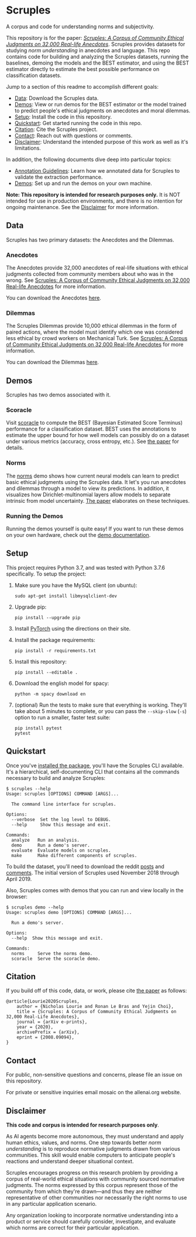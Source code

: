 Scruples
========
A corpus and code for understanding norms and subjectivity.

This repository is for the paper: [*Scruples: A Corpus of Community Ethical
Judgments on 32,000 Real-life Anecdotes*][paper]. Scruples provides datasets for
studying _norm understanding_ in anecdotes and language. This repo contains
code for building and analyzing the Scruples datasets, running the baselines,
demoing the models and the BEST estimator, and using the BEST estimator
directly to estimate the best possible performance on classification datasets.

Jump to a section of this readme to accomplish different goals:

  - [Data](#data): Download the Scruples data.
  - [Demos](#demos): View or run demos for the BEST estimator or the model
    trained to predict people's ethical judgments on anecdotes and moral
    dilemmas.
  - [Setup](#setup): Install the code in this repository.
  - [Quickstart](#quickstart): Get started running the code in this repo.
  - [Citation](#citation): Cite the Scruples project.
  - [Contact](#contact): Reach out with questions or comments.
  - [Disclaimer](#disclaimer): Understand the intended purpose of this work as
    well as it's limitations.

In addition, the following documents dive deep into particular topics:

  - [Annotation Guidelines](./docs/annotation-guidelines.md): Learn how we
    annotated data for Scruples to validate the extraction performance.
  - [Demos](./docs/demos.md): Set up and run the demos on your own machine.

**Note: This repository is intended for research purposes only.** It is
NOT intended for use in production environments, and there is no
intention for ongoing maintenance. See the [Disclaimer](#disclaimer)
for more information.


Data
----
Scruples has two primary datasets: the Anecdotes and the Dilemmas.

### Anecdotes

The Anecdotes provide 32,000 anecdotes of real-life situations with
ethical judgments collected from community members about who was in the
wrong. See [Scruples: A Corpus of Community Ethical Judgments on
32,000 Real-life Anecdotes][paper] for more information.

You can download the Anecdotes [here][anecdotes].

### Dilemmas

The Scruples Dilemmas provide 10,000 ethical dilemmas in the form of
paired actions, where the model must identify which one was considered
less ethical by crowd workers on Mechanical Turk. See [Scruples: A
Corpus of Community Ethical Judgments on 32,000 Real-life
Anecdotes][paper] for more information.

You can download the Dilemmas [here][dilemmas].


Demos
-----
Scruples has two demos associated with it.

### Scoracle

Visit [scoracle][scoracle] to compute the BEST (Bayesian Estimated Score
Terminus) performance for a classification dataset. BEST uses the annotations
to estimate the upper bound for how well models can possibly do on a dataset
under various metrics (accuracy, cross entropy, etc.). See [the paper][paper]
for details.

### Norms

The [norms][norms] demo shows how current neural models can learn to predict
basic ethical judgments using the Scruples data. It let's you run anecdotes and
dilemmas through a model to view its predictions. In addition, it visualizes
how Dirichlet-multinomial layers allow models to separate intrinsic from model
uncertainty. [The paper][paper] elaborates on these techniques.

### Running the Demos

Running the demos yourself is quite easy! If you want to run these demos on
your own hardware, check out the [demo documentation](./docs/demos.md).


Setup
-----
This project requires Python 3.7, and was tested with Python 3.7.6
specifically. To setup the project:

  1. Make sure you have the MySQL client (on ubuntu):

         sudo apt-get install libmysqlclient-dev

  2. Upgrade pip:

         pip install --upgrade pip

  3. Install [PyTorch][pytorch] using the directions on their site.
  4. Install the package requirements:

         pip install -r requirements.txt

  5. Install this repository:

         pip install --editable .

  6. Download the english model for spacy:

         python -m spacy download en

  7. (optional) Run the tests to make sure that everything is
     working. They'll take about 5 minutes to complete, or you can pass the
     `--skip-slow` (`-s`) option to run a smaller, faster test suite:

         pip install pytest
         pytest


Quickstart
----------
Once you've [installed the package](#setup), you'll have the Scruples
CLI available. It's a hierarchical, self-documenting CLI that contains
all the commands necessary to build and analyze Scruples:

    $ scruples --help
    Usage: scruples [OPTIONS] COMMAND [ARGS]...

      The command line interface for scruples.

    Options:
      --verbose  Set the log level to DEBUG.
      --help     Show this message and exit.

    Commands:
      analyze   Run an analysis.
      demo      Run a demo's server.
      evaluate  Evaluate models on scruples.
      make      Make different components of scruples.

To build the dataset, you'll need to download the reddit
[posts][reddit-posts] and [comments][reddit-comments]. The initial
version of Scruples used November 2018 through April 2019.

Also, Scruples comes with demos that you can run and view locally in the
browser:

    $ scruples demo --help
    Usage: scruples demo [OPTIONS] COMMAND [ARGS]...

      Run a demo's server.

    Options:
      --help  Show this message and exit.

    Commands:
      norms     Serve the norms demo.
      scoracle  Serve the scoracle demo.


Citation
--------
If you build off of this code, data, or work, please cite [the paper][paper] as
follows:

    @article{Lourie2020Scruples,
        author = {Nicholas Lourie and Ronan Le Bras and Yejin Choi},
        title = {Scruples: A Corpus of Community Ethical Judgments on 32,000 Real-Life Anecdotes},
        journal = {arXiv e-prints},
        year = {2020},
        archivePrefix = {arXiv},
        eprint = {2008.09094},
    }


Contact
-------
For public, non-sensitive questions and concerns, please file an issue
on this repository.

For private or sensitive inquiries email mosaic on the allenai.org
website.


Disclaimer
----------
**This code and corpus is intended for research purposes only**.

As AI agents become more autonomous, they must understand and apply
human ethics, values, and norms. One step towards better _norm
understanding_ is to reproduce normative judgments drawn from various
communities. This skill would enable computers to anticipate people's
reactions and understand deeper situational context.

Scruples encourages progress on this research problem by providing a
corpus of real-world ethical situations with community sourced normative
judgments. The norms expressed by this corpus represent those of the
community from which they're drawn&mdash;and thus they are neither
representative of other communities nor necessarily the right norms to use in
any particular application scenario.

Any organization looking to incorporate normative understanding into a
product or service should carefully consider, investigate, and evaluate
which norms are correct for their particular application.


[anecdotes]: https://storage.googleapis.com/ai2-mosaic-public/projects/scruples/v1.0/data/anecdotes.tar.gz
[dilemmas]: https://storage.googleapis.com/ai2-mosaic-public/projects/scruples/v1.0/data/dilemmas.tar.gz
[norms]: https://norms.apps.allenai.org/
[paper]: https://arxiv.org/abs/2008.09094
[pytorch]: https://pytorch.org/
[reddit-comments]: http://files.pushshift.io/reddit/comments/
[reddit-posts]: http://files.pushshift.io/reddit/submissions/
[scoracle]: https://scoracle.apps.allenai.org/
